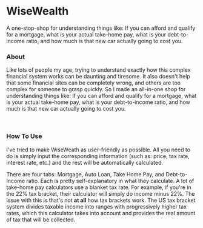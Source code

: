 # WiseWealth
A one-stop-shop for understanding things like: If you can afford and qualify for a mortgage, what is your actual take-home pay, what is your debt-to-income ratio, and how much is that new car actually going to cost you.

### <a name="#about">About</a>

Like lots of people my age, trying to understand exactly how this complex financial system works can be daunting and tiresome. It also doesn't help that some financial sites can be completely wrong, and others are too complex for someone to grasp quickly. So I made an all-in-one shop for understanding things like: If you can afford and qualify for a mortgage, what is your actual take-home pay, what is your debt-to-income ratio, and how much is that new car actually going to cost you.

<br>

### <a name="#about">How To Use</a>

I've tried to make WiseWeath as user-friendly as possible. All you need to do is simply input the corresponding information (such as: price, tax rate, interest rate, etc.) and the rest will be automatically calculated.

There are four tabs: Mortgage, Auto Loan, Take Home Pay, and Debt-to-Income ratio. Each is pretty self-explanatory in what they calculate. A lot of take-home pay calculators use a blanket tax rate. For example, if you're in the 22% tax bracket, their calculator will simply do income minus 22%. The issue with this is that's not **at all** how tax brackets work. The US tax bracket system divides taxable income into ranges with progressively higher tax rates, which this calculator takes into account and provides the real amount of tax that will be collected.
